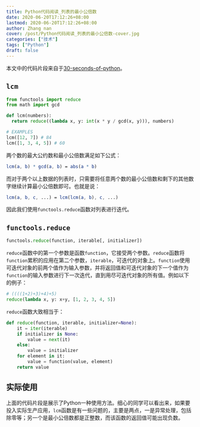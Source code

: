```yaml
---
title: Python代码阅读_列表的最小公倍数
date: 2020-06-20T17:12:26+08:00
lastmod: 2020-06-20T17:12:26+08:00
author: Zhang nan
cover: /post/Python代码阅读_列表的最小公倍数-cover.jpg
categories: ["技术"]
tags: ["Python"]
draft: false
---
```


本文中的代码片段来自于[30-seconds-of-python](https://github.com/30-seconds/30-seconds-of-python)。

<!--more-->

## `lcm`

```python
from functools import reduce
from math import gcd

def lcm(numbers):
  return reduce((lambda x, y: int(x * y / gcd(x, y))), numbers)

# EXAMPLES
lcm([12, 7]) # 84
lcm([1, 3, 4, 5]) # 60
```

两个数的最大公约数和最小公倍数满足如下公式：

```mathematica
lcm(a, b) * gcd(a, b) = abs(a * b)
```

而对于两个以上数据的列表时，只需要将任意两个数的最小公倍数和剩下的其他数字继续计算最小公倍数即可。也就是说：

```mathematica
lcm(a, b, c, ...) = lcm(lcm(a, b), c, ...)
```

因此我们使用`functools.reduce`函数对列表进行迭代。

## `functools.reduce`

```python
functools.reduce(function, iterable[, initializer])
```

`reduce`函数中的第一个参数是函数`function`，它接受两个参数。`reduce`函数将`function`累积的应用在第二个参数，`iterable`，可迭代的对象上。`function`使用可迭代对象的前两个值作为输入参数，并将返回值和可迭代对象的下一个值作为`function`的输入参数进行下一次迭代，直到用尽可迭代对象的所有值。例如以下的例子：

```python
# ((((1+2)+3)+4)+5)
reduce(lambda x, y: x+y, [1, 2, 3, 4, 5])
```

`reduce`函数大致相当于：
```python
def reduce(function, iterable, initializer=None):
    it = iter(iterable)
    if initializer is None:
        value = next(it)
    else:
        value = initializer
    for element in it:
        value = function(value, element)
    return value
```

## 实际使用

上面的代码片段是展示了Python一种使用方法。细心的同学可以看出来，如果要投入实际生产应用，`lcm`函数是有一些问题的，主要是两点，一是异常处理，包括除零等；另一个是最小公倍数都是正整数，而该函数的返回值可能出现负数。
